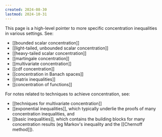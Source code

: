 ```yaml
---
created: 2024-08-30
lastmod: 2024-10-31
---
```


This page is a high-level pointer to more specific concentration inequalities in various settings. See:

- [[bounded scalar concentration]]
- [[light-tailed, unbounded scalar concentration]]
- [[heavy-tailed scalar concentration]]
- [[martingale concentration]]
- [[multivariate concentration]]
- [[cdf concentration]]
- [[concentration in Banach spaces]]
- [[matrix inequalities]]
- [[concentration of functions]]

For notes related to techniques to achieve concentration, see:

- [[techniques for multivariate concentration]]
- [[exponential inequalities]], which typically underlie the proofs of many concentration inequalities, and
- [[basic inequalities]], which contains the building blocks for many concentration results (eg Markov's inequality and the [[Chernoff method]]).
